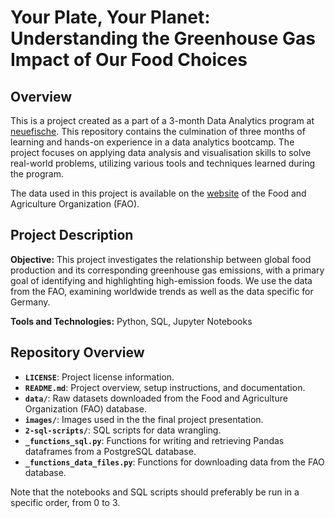 # Your Plate, Your Planet: Understanding the Greenhouse Gas Impact of Our Food Choices

## Overview
This is a project created as a part of a 3-month Data Analytics program at [neuefische](https://www.neuefische.de/en/bootcamp/data-analytics). 
This repository contains the culmination of three months of learning and hands-on experience in a data analytics bootcamp. The project focuses on applying data analysis and visualisation skills to solve real-world problems, utilizing various tools and techniques learned during the program.

The data used in this project is available on the [website](https://www.fao.org/faostat/en/#data/) of the Food and Agriculture Organization (FAO). 


## Project Description
**Objective:** This project investigates the relationship between global food production and its corresponding greenhouse gas emissions, with a primary goal of identifying and highlighting high-emission foods. We use the data from the FAO, examining worldwide trends as well as the data specific for Germany.

**Tools and Technologies:** Python, SQL, Jupyter Notebooks

## Repository Overview
- **`LICENSE`**: Project license information.
- **`README.md`**: Project overview, setup instructions, and documentation.
- **`data/`**: Raw datasets downloaded from the Food and Agriculture Organization (FAO) database.
- **`images/`**: Images used in the the final project presentation.
- **`2-sql-scripts/`**: SQL scripts for data wrangling.
- **`_functions_sql.py`**: Functions for writing and retrieving Pandas dataframes from a PostgreSQL database.
- **`_functions_data_files.py`**: Functions for downloading data from the FAO database.

Note that the notebooks and SQL scripts should preferably be run in a specific order, from 0 to 3. 
